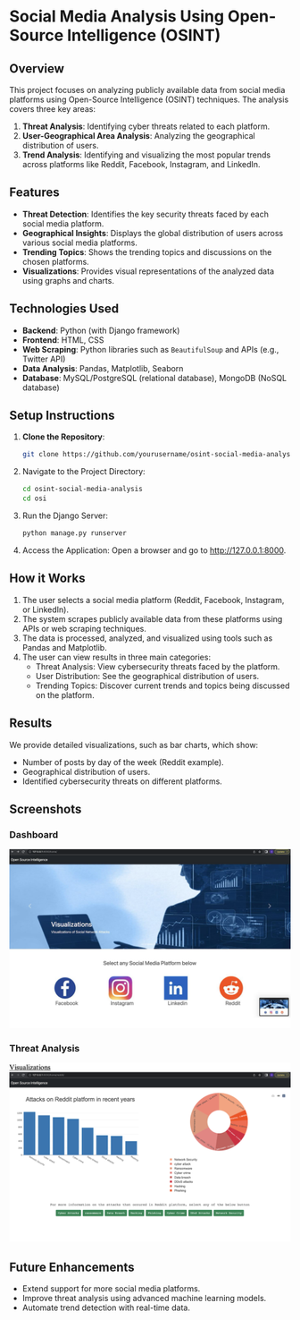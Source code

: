 # Social Media Analysis Using Open-Source Intelligence (OSINT)

## Overview
This project focuses on analyzing publicly available data from social media platforms using Open-Source Intelligence (OSINT) techniques. The analysis covers three key areas:
1. **Threat Analysis**: Identifying cyber threats related to each platform.
2. **User-Geographical Area Analysis**: Analyzing the geographical distribution of users.
3. **Trend Analysis**: Identifying and visualizing the most popular trends across platforms like Reddit, Facebook, Instagram, and LinkedIn.

## Features
- **Threat Detection**: Identifies the key security threats faced by each social media platform.
- **Geographical Insights**: Displays the global distribution of users across various social media platforms.
- **Trending Topics**: Shows the trending topics and discussions on the chosen platforms.
- **Visualizations**: Provides visual representations of the analyzed data using graphs and charts.

## Technologies Used
- **Backend**: Python (with Django framework)
- **Frontend**: HTML, CSS
- **Web Scraping**: Python libraries such as `BeautifulSoup` and APIs (e.g., Twitter API)
- **Data Analysis**: Pandas, Matplotlib, Seaborn
- **Database**: MySQL/PostgreSQL (relational database), MongoDB (NoSQL database)

## Setup Instructions
1. **Clone the Repository**:
   ```bash
   git clone https://github.com/yourusername/osint-social-media-analysis.git
   ```
2. Navigate to the Project Directory:
   ```bash
   cd osint-social-media-analysis
   cd osi
   ```
3. Run the Django Server:
   ```bash
   python manage.py runserver
   ```
4. Access the Application:
   Open a browser and go to http://127.0.0.1:8000.

## How it Works
1. The user selects a social media platform (Reddit, Facebook, Instagram, or LinkedIn).
2. The system scrapes publicly available data from these platforms using APIs or web scraping techniques.
3. The data is processed, analyzed, and visualized using tools such as Pandas and Matplotlib.
4. The user can view results in three main categories:
   - Threat Analysis: View cybersecurity threats faced by the platform.
   - User Distribution: See the geographical distribution of users.
   - Trending Topics: Discover current trends and topics being discussed on the platform.

## Results
We provide detailed visualizations, such as bar charts, which show:
 - Number of posts by day of the week (Reddit example).
 - Geographical distribution of users.
 - Identified cybersecurity threats on different platforms.

## Screenshots
### Dashboard
![Dashboard Screenshot](1.png)

### Threat Analysis
![Threat Analysis Visualization Screenshot](2.png)

## Future Enhancements
- Extend support for more social media platforms.
- Improve threat analysis using advanced machine learning models.
- Automate trend detection with real-time data.
